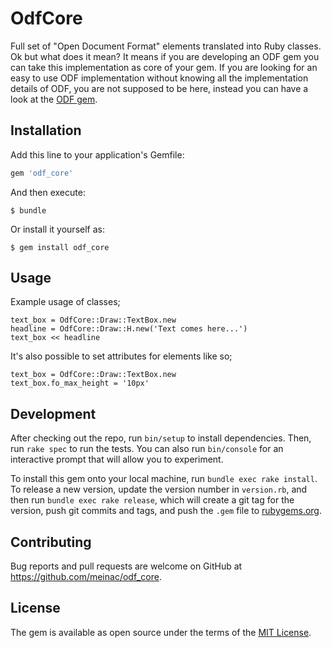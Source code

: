 # OdfCore

Full set of "Open Document Format" elements translated into Ruby classes.
Ok but what does it mean? It means if you are developing an ODF gem you can take this implementation as core of your gem. If you are looking for an easy to use ODF implementation without knowing all the implementation details of ODF, you are not supposed to be here, instead you can have a look at the [ODF gem](https://github.com/meinac/odf).

## Installation

Add this line to your application's Gemfile:

```ruby
gem 'odf_core'
```

And then execute:

    $ bundle

Or install it yourself as:

    $ gem install odf_core

## Usage

Example usage of classes;

    text_box = OdfCore::Draw::TextBox.new
    headline = OdfCore::Draw::H.new('Text comes here...')
    text_box << headline

It's also possible to set attributes for elements like so;

    text_box = OdfCore::Draw::TextBox.new
    text_box.fo_max_height = '10px'

## Development

After checking out the repo, run `bin/setup` to install dependencies. Then, run `rake spec` to run the tests. You can also run `bin/console` for an interactive prompt that will allow you to experiment.

To install this gem onto your local machine, run `bundle exec rake install`. To release a new version, update the version number in `version.rb`, and then run `bundle exec rake release`, which will create a git tag for the version, push git commits and tags, and push the `.gem` file to [rubygems.org](https://rubygems.org).

## Contributing

Bug reports and pull requests are welcome on GitHub at https://github.com/meinac/odf_core.


## License

The gem is available as open source under the terms of the [MIT License](http://opensource.org/licenses/MIT).

